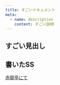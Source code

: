 ```yaml
---
title: すごいドキュメント
meta:
  - name: description
    content: すごい説明
---
```


## すごい見出し

## 書いたSS
 [赤龍亭にて](/LiteraryWorks/赤龍亭にて.html "赤龍亭にて")


